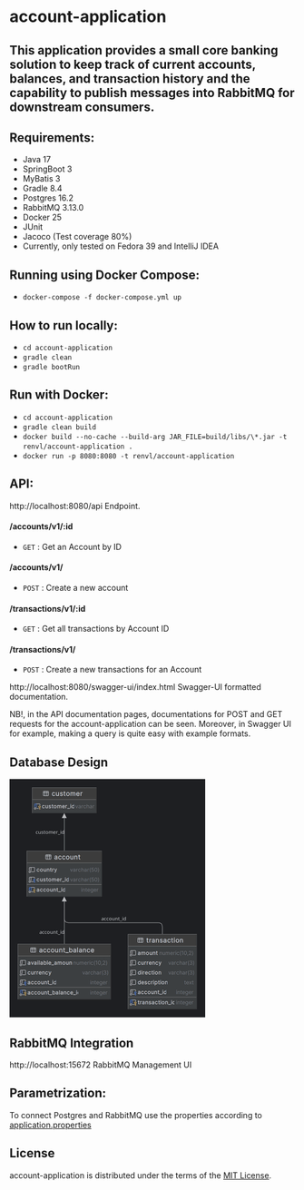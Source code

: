 # account-application

This application provides a small core banking solution to keep track of current accounts, balances, and transaction
history and the capability to publish messages into RabbitMQ for downstream consumers.
-----

## Requirements:

- Java 17
- SpringBoot 3
- MyBatis 3
- Gradle 8.4
- Postgres 16.2
- RabbitMQ 3.13.0
- Docker 25
- JUnit
- Jacoco (Test coverage 80%)
- Currently, only tested on Fedora 39 and IntelliJ IDEA

## Running using Docker Compose:

- `docker-compose -f docker-compose.yml up`

## How to run locally:

- `cd account-application`
- `gradle clean`
- `gradle bootRun`

## Run with Docker:

- `cd account-application`
- `gradle clean build`
- `docker build --no-cache --build-arg JAR_FILE=build/libs/\*.jar -t renvl/account-application .`
- `docker run -p 8080:8080 -t renvl/account-application`

## API:

http://localhost:8080/api Endpoint.

#### /accounts/v1/:id

* `GET` : Get an Account by ID

#### /accounts/v1/

* `POST` : Create a new account

#### /transactions/v1/:id

* `GET` : Get all transactions by Account ID

#### /transactions/v1/

* `POST` : Create a new transactions for an Account

http://localhost:8080/swagger-ui/index.html Swagger-UI formatted documentation.

NB!, in the API documentation pages, documentations for POST and GET requests for the account-application can be seen.
Moreover, in Swagger UI for example, making a query is quite easy with example formats.

## Database Design

![account_application_db.png](src/main/resources/account_application_db.png)

## RabbitMQ Integration

http://localhost:15672 RabbitMQ Management UI

## Parametrization:

To connect Postgres and RabbitMQ use the properties according
to [application.properties](src/main/resources/application.properties)

## License

account-application is distributed under the terms of the
[MIT License](https://choosealicense.com/licenses/mit).
